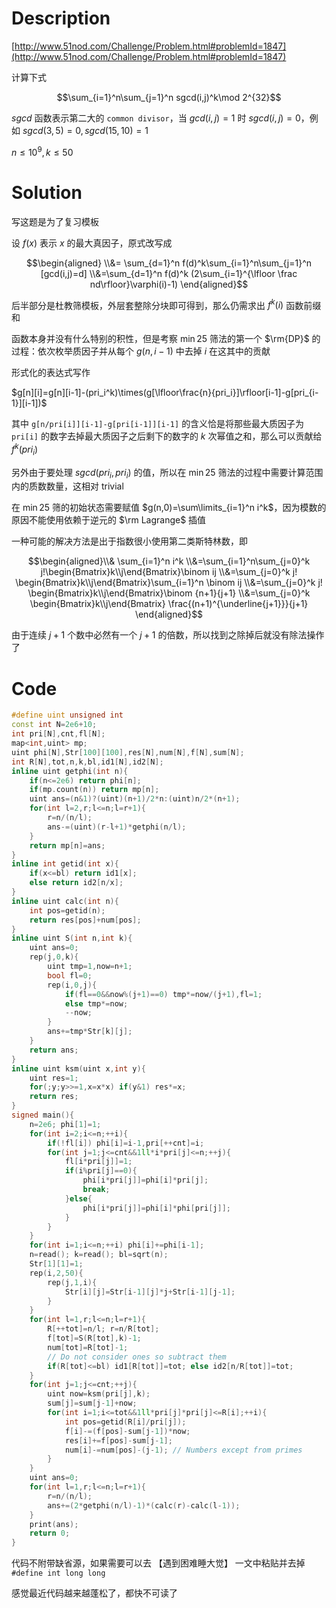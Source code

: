 # Description

[http://www.51nod.com/Challenge/Problem.html#problemId=1847](http://www.51nod.com/Challenge/Problem.html#problemId=1847)

计算下式

$$\sum_{i=1}^n\sum_{j=1}^n sgcd(i,j)^k\mod 2^{32}$$

$sgcd$ 函数表示第二大的 $\texttt{common divisor}$，当 $gcd(i,j)=1$ 时 $sgcd(i,j)=0$，例如 $sgcd(3,5)=0,sgcd(15,10)=1$

$n\le 10^9,k\le 50$

# Solution

写这题是为了复习模板

设 $f(x)$ 表示 $x$ 的最大真因子，原式改写成

$$\begin{aligned} \\&= \sum_{d=1}^n f(d)^k\sum_{i=1}^n\sum_{j=1}^n [gcd(i,j)=d]
\\&=\sum_{d=1}^n f(d)^k (2\sum_{i=1}^{\lfloor \frac nd\rfloor}\varphi(i)-1)
\end{aligned}$$

后半部分是杜教筛模板，外层套整除分块即可得到，那么仍需求出 $f^k(i)$ 函数前缀和

函数本身并没有什么特别的积性，但是考察 $\min25$ 筛法的第一个 $\rm{DP}$ 的过程：依次枚举质因子并从每个 $g(n,i-1)$ 中去掉 $i$ 在这其中的贡献

形式化的表达式写作

$g[n][i]=g[n][i-1]-(pri_i^k)\times(g[\lfloor\frac{n}{pri_i}]\rfloor[i-1]-g[pri_{i-1}][i-1])$

其中 `g[n/pri[i]][i-1]-g[pri[i-1]][i-1]` 的含义恰是将那些最大质因子为 `pri[i]` 的数字去掉最大质因子之后剩下的数字的 $k$ 次幂值之和，那么可以贡献给 $f^k(pri_i)$ 

另外由于要处理 $sgcd(pri_i,pri_i)$ 的值，所以在 $\min25$ 筛法的过程中需要计算范围内的质数数量，这相对 trivial 

在 $\min25$ 筛的初始状态需要赋值 $g(n,0)=\sum\limits_{i=1}^n i^k$，因为模数的原因不能使用依赖于逆元的 $\rm Lagrange$ 插值

一种可能的解决方法是出于指数很小使用第二类斯特林数，即

$$\begin{aligned}\\& \sum_{i=1}^n i^k
\\&=\sum_{i=1}^n\sum_{j=0}^k j!\begin{Bmatrix}k\\j\end{Bmatrix}\binom ij
\\&=\sum_{j=0}^k j! \begin{Bmatrix}k\\j\end{Bmatrix}\sum_{i=1}^n \binom ij
\\&=\sum_{j=0}^k j! \begin{Bmatrix}k\\j\end{Bmatrix}\binom {n+1}{j+1}
\\&=\sum_{j=0}^k \begin{Bmatrix}k\\j\end{Bmatrix} \frac{(n+1)^{\underline{j+1}}}{j+1}
\end{aligned}$$

由于连续 $j+1$ 个数中必然有一个 $j+1$ 的倍数，所以找到之除掉后就没有除法操作了

# Code

```cpp
#define uint unsigned int
const int N=2e6+10;
int pri[N],cnt,fl[N];
map<int,uint> mp;
uint phi[N],Str[100][100],res[N],num[N],f[N],sum[N];
int R[N],tot,n,k,bl,id1[N],id2[N];
inline uint getphi(int n){
    if(n<=2e6) return phi[n];
    if(mp.count(n)) return mp[n];
    uint ans=(n&1)?(uint)(n+1)/2*n:(uint)n/2*(n+1);
    for(int l=2,r;l<=n;l=r+1){
        r=n/(n/l);
        ans-=(uint)(r-l+1)*getphi(n/l);
    }
    return mp[n]=ans;
}
inline int getid(int x){
    if(x<=bl) return id1[x];
    else return id2[n/x];
}
inline uint calc(int n){
    int pos=getid(n);
    return res[pos]+num[pos];
}
inline uint S(int n,int k){
    uint ans=0;
    rep(j,0,k){
        uint tmp=1,now=n+1;
        bool fl=0;
        rep(i,0,j){
            if(fl==0&&now%(j+1)==0) tmp*=now/(j+1),fl=1;
            else tmp*=now;
            --now;
        }
        ans+=tmp*Str[k][j];
    }
    return ans;
}
inline uint ksm(uint x,int y){
    uint res=1;
    for(;y;y>>=1,x=x*x) if(y&1) res*=x;
    return res;
}
signed main(){
    n=2e6; phi[1]=1;
    for(int i=2;i<=n;++i){
        if(!fl[i]) phi[i]=i-1,pri[++cnt]=i;
        for(int j=1;j<=cnt&&1ll*i*pri[j]<=n;++j){
            fl[i*pri[j]]=1;
            if(i%pri[j]==0){
                phi[i*pri[j]]=phi[i]*pri[j];
                break;
            }else{
                phi[i*pri[j]]=phi[i]*phi[pri[j]];
            }
        }
    }
    for(int i=1;i<=n;++i) phi[i]+=phi[i-1];
    n=read(); k=read(); bl=sqrt(n); 
    Str[1][1]=1; 
    rep(i,2,50){
        rep(j,1,i){
            Str[i][j]=Str[i-1][j]*j+Str[i-1][j-1];
        }
    }
    for(int l=1,r;l<=n;l=r+1){
        R[++tot]=n/l; r=n/R[tot];
        f[tot]=S(R[tot],k)-1;
        num[tot]=R[tot]-1;
        // Do not consider ones so subtract them
        if(R[tot]<=bl) id1[R[tot]]=tot; else id2[n/R[tot]]=tot;
    }
    for(int j=1;j<=cnt;++j){
        uint now=ksm(pri[j],k);
        sum[j]=sum[j-1]+now;
        for(int i=1;i<=tot&&1ll*pri[j]*pri[j]<=R[i];++i){
            int pos=getid(R[i]/pri[j]);
            f[i]-=(f[pos]-sum[j-1])*now;
            res[i]+=f[pos]-sum[j-1];
            num[i]-=num[pos]-(j-1); // Numbers except from primes
        }
    }
    uint ans=0;
    for(int l=1,r;l<=n;l=r+1){
        r=n/(n/l);
        ans+=(2*getphi(n/l)-1)*(calc(r)-calc(l-1));
    }
    print(ans);
    return 0;
}
```

代码不附带缺省源，如果需要可以去 【遇到困难睡大觉】 一文中粘贴并去掉 `#define int long long`

感觉最近代码越来越蓬松了，都快不可读了